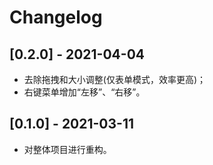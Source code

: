 # Changelog

## [0.2.0] - 2021-04-04

- 去除拖拽和大小调整(仅表单模式，效率更高)；
- 右键菜单增加“左移”、“右移”。 

## [0.1.0] - 2021-03-11

- 对整体项目进行重构。

<!-- http://keepachangelog.com/ -->
